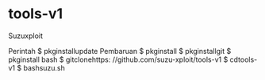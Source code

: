 # tools-v1
Suzuxploit

Perintah
$ pkginstallupdate
Pembaruan $ pkginstall
$ pkginstallgit
$ pkginstall bash
$ gitclonehttps: //github.com/suzu-xploit/tools-v1
$ cdtools-v1
$ bashsuzu.sh
